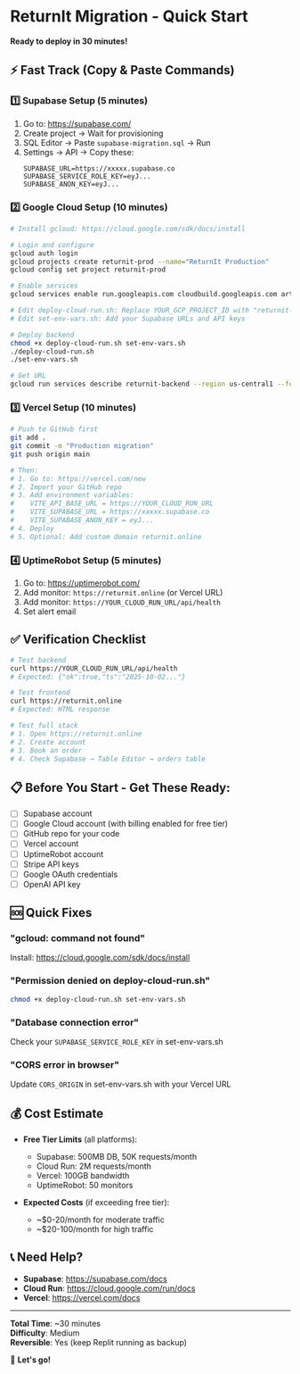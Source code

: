 # ReturnIt Migration - Quick Start
**Ready to deploy in 30 minutes!**

## ⚡ Fast Track (Copy & Paste Commands)

### 1️⃣ Supabase Setup (5 minutes)
1. Go to: https://supabase.com/
2. Create project → Wait for provisioning
3. SQL Editor → Paste `supabase-migration.sql` → Run
4. Settings → API → Copy these:
   ```
   SUPABASE_URL=https://xxxxx.supabase.co
   SUPABASE_SERVICE_ROLE_KEY=eyJ...
   SUPABASE_ANON_KEY=eyJ...
   ```

### 2️⃣ Google Cloud Setup (10 minutes)
```bash
# Install gcloud: https://cloud.google.com/sdk/docs/install

# Login and configure
gcloud auth login
gcloud projects create returnit-prod --name="ReturnIt Production"
gcloud config set project returnit-prod

# Enable services
gcloud services enable run.googleapis.com cloudbuild.googleapis.com artifactregistry.googleapis.com

# Edit deploy-cloud-run.sh: Replace YOUR_GCP_PROJECT_ID with "returnit-prod"
# Edit set-env-vars.sh: Add your Supabase URLs and API keys

# Deploy backend
chmod +x deploy-cloud-run.sh set-env-vars.sh
./deploy-cloud-run.sh
./set-env-vars.sh

# Get URL
gcloud run services describe returnit-backend --region us-central1 --format 'value(status.url)'
```

### 3️⃣ Vercel Setup (10 minutes)
```bash
# Push to GitHub first
git add .
git commit -m "Production migration"
git push origin main

# Then:
# 1. Go to: https://vercel.com/new
# 2. Import your GitHub repo
# 3. Add environment variables:
#    VITE_API_BASE_URL = https://YOUR_CLOUD_RUN_URL
#    VITE_SUPABASE_URL = https://xxxxx.supabase.co
#    VITE_SUPABASE_ANON_KEY = eyJ...
# 4. Deploy
# 5. Optional: Add custom domain returnit.online
```

### 4️⃣ UptimeRobot Setup (5 minutes)
1. Go to: https://uptimerobot.com/
2. Add monitor: `https://returnit.online` (or Vercel URL)
3. Add monitor: `https://YOUR_CLOUD_RUN_URL/api/health`
4. Set alert email

## ✅ Verification Checklist
```bash
# Test backend
curl https://YOUR_CLOUD_RUN_URL/api/health
# Expected: {"ok":true,"ts":"2025-10-02..."}

# Test frontend
curl https://returnit.online
# Expected: HTML response

# Test full stack
# 1. Open https://returnit.online
# 2. Create account
# 3. Book an order
# 4. Check Supabase → Table Editor → orders table
```

## 📋 Before You Start - Get These Ready:
- [ ] Supabase account
- [ ] Google Cloud account (with billing enabled for free tier)
- [ ] GitHub repo for your code
- [ ] Vercel account
- [ ] UptimeRobot account
- [ ] Stripe API keys
- [ ] Google OAuth credentials
- [ ] OpenAI API key

## 🆘 Quick Fixes

### "gcloud: command not found"
Install: https://cloud.google.com/sdk/docs/install

### "Permission denied on deploy-cloud-run.sh"
```bash
chmod +x deploy-cloud-run.sh set-env-vars.sh
```

### "Database connection error"
Check your `SUPABASE_SERVICE_ROLE_KEY` in set-env-vars.sh

### "CORS error in browser"
Update `CORS_ORIGIN` in set-env-vars.sh with your Vercel URL

## 💰 Cost Estimate
- **Free Tier Limits** (all platforms):
  - Supabase: 500MB DB, 50K requests/month
  - Cloud Run: 2M requests/month
  - Vercel: 100GB bandwidth
  - UptimeRobot: 50 monitors

- **Expected Costs** (if exceeding free tier):
  - ~$0-20/month for moderate traffic
  - ~$20-100/month for high traffic

## 📞 Need Help?
- **Supabase**: https://supabase.com/docs
- **Cloud Run**: https://cloud.google.com/run/docs
- **Vercel**: https://vercel.com/docs

---

**Total Time**: ~30 minutes  
**Difficulty**: Medium  
**Reversible**: Yes (keep Replit running as backup)

🚀 **Let's go!**
